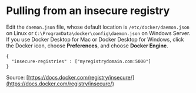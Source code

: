 # Pulling from an insecure registry

Edit the `daemon.json` file, whose default location is `/etc/docker/daemon.json` on Linux or `C:\ProgramData\docker\config\daemon.json` on Windows Server. If you use Docker Desktop for Mac or Docker Desktop for Windows, click the Docker icon, choose **Preferences**, and choose **Docker Engine**.

```
{
  "insecure-registries" : ["myregistrydomain.com:5000"]
}
```

Source: [https://docs.docker.com/registry/insecure/](https://docs.docker.com/registry/insecure/)
